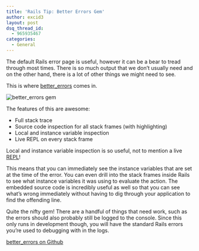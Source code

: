 ```yaml
---
title: 'Rails Tip: Better Errors Gem'
author: excid3
layout: post
dsq_thread_id:
  - 965935467
categories:
  - General
---
```

The default Rails error page is useful, however it can be a bear to tread through most times. There is so much output that we don’t usually need and on the other hand, there is a lot of other things we might need to see.

This is where [better_errors][1] comes in.

![better_errors gem][2]

The features of this are awesome:

  * Full stack trace
  * Source code inspection for all stack frames (with highlighting)
  * Local and instance variable inspection
  * Live REPL on every stack frame

Local and instance variable inspection is so useful, not to mention a live [REPL][3]!

This means that you can immediately see the instance variables that are set at the time of the error. You can even drill into the stack frames inside Rails to see what instance variables it was using to evaluate the action. The embedded source code is incredibly useful as well so that you can see what’s wrong immediately without having to dig through your application to find the offending line.

Quite the nifty gem! There are a handful of things that need work, such as the errors should also probably still be logged to the console. Since this only runs in development though, you will have the standard Rails errors you’re used to debugging with in the logs.

[better_errors on Github][4]

   [1]: https://github.com/charliesome/better_errors (better_errors)
   [2]: https://a248.e.akamai.net/camo.github.com/09c0e85b85d525d7a79757f1552248dae5c43dac/687474703a2f2f692e696d6775722e636f6d2f75725644572e706e67
   [3]: http://en.wikipedia.org/wiki/Read%E2%80%93eval%E2%80%93print_loop (REPL)
   [4]: https://github.com/charliesome/better_errors (Better Errors on Github)
